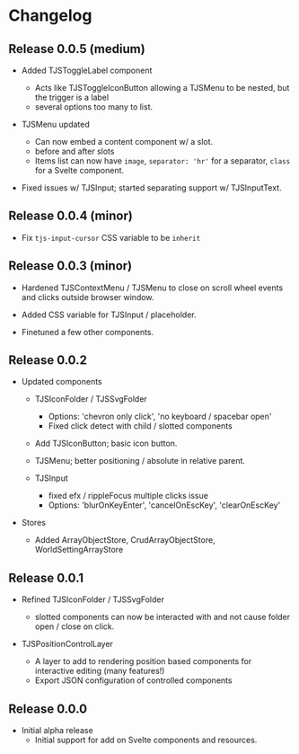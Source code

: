 # Changelog
## Release 0.0.5 (medium)
- Added TJSToggleLabel component
  - Acts like TJSToggleIconButton allowing a TJSMenu to be nested, but the trigger is a label
  - several options too many to list.

- TJSMenu updated
  - Can now embed a content component w/ a slot. 
  - before and after slots
  - Items list can now have `image`, `separator: 'hr'` for a separator, `class` for a Svelte component.

- Fixed issues w/ TJSInput; started separating support w/ TJSInputText.

## Release 0.0.4 (minor)
- Fix `tjs-input-cursor` CSS variable to be `inherit`

## Release 0.0.3 (minor)
- Hardened TJSContextMenu / TJSMenu to close on scroll wheel events and clicks outside browser window.

- Added CSS variable for TJSInput / placeholder. 

- Finetuned a few other components.

## Release 0.0.2
- Updated components
  - TJSIconFolder / TJSSvgFolder
    - Options: 'chevron only click', 'no keyboard / spacebar open'
    - Fixed click detect with child / slotted components
    
  - Add TJSIconButton; basic icon button.
 
  - TJSMenu; better positioning / absolute in relative parent.
  
  - TJSInput
    - fixed efx / rippleFocus multiple clicks issue
    - Options: 'blurOnKeyEnter', 'cancelOnEscKey', 'clearOnEscKey'


- Stores
  - Added ArrayObjectStore, CrudArrayObjectStore, WorldSettingArrayStore

## Release 0.0.1
- Refined TJSIconFolder / TJSSvgFolder
  - slotted components can now be interacted with and not cause folder open / close on click.

- TJSPositionControlLayer
  - A layer to add to rendering position based components for interactive editing (many features!)
  - Export JSON configuration of controlled components
  
## Release 0.0.0
- Initial alpha release
  - Initial support for add on Svelte components and resources.
